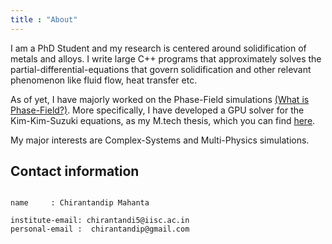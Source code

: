 ```yaml
---
title : "About"
---
```



I am a PhD Student and my research is centered around solidification of metals and alloys. I write large C++ programs that approximately solves the partial-differential-equations that govern solidification and other relevant phenomenon like fluid flow, heat transfer etc.

As of yet, I have majorly worked on the Phase-Field simulations [(What is Phase-Field?)](notes/pfm_intro.html). More specifically, I have developed a GPU solver for the Kim-Kim-Suzuki equations, as my M.tech thesis, which you can find [here](projects/ug_kks_sycl.html).

My major interests are Complex-Systems and Multi-Physics simulations.



## Contact information

```

name     : Chirantandip Mahanta

institute-email: chirantandi5@iisc.ac.in
personal-email :  chirantandip@gmail.com

```